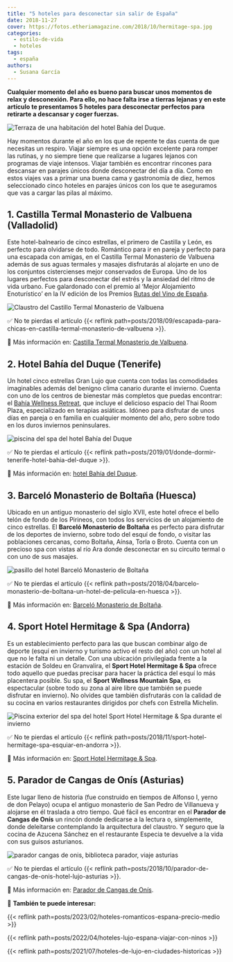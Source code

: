 ```yaml
---
title: "5 hoteles para desconectar sin salir de España"
date: 2018-11-27
cover: https://fotos.etheriamagazine.com/2018/10/hermitage-spa.jpg
categories: 
  - estilo-de-vida
  - hoteles
tags: 
  - españa
authors: 
  - Susana García
---
```


**Cualquier momento del año es bueno para buscar unos momentos de relax y desconexión. 
Para ello, no hace falta irse a tierras lejanas y en este artículo te presentamos 5 
hoteles para desconectar perfectos para retirarte a descansar y coger fuerzas.** 

![Terraza de una habitación del hotel Bahía del Duque.](https://fotos.etheriamagazine.com/2019/01/hotel-bahia-del-duque-habitacion.jpg "Terraza de una habitación del hotel © Bahía del Duque.")

Hay momentos durante el año en los que de repente te das cuenta de que necesitas un 
respiro. Viajar siempre es una opción excelente para romper las rutinas, y no siempre 
tiene que realizarse a lugares lejanos con programas de viaje intensos. Viajar también 
es encontrar rincones para descansar en parajes únicos donde desconectar del día a día. 
Como en estos viajes vas a primar una buena cama y gastronomía de diez, hemos 
seleccionado cinco hoteles en parajes únicos con los que te aseguramos que vas a cargar 
las pilas al máximo. 

## 1\. Castilla Termal Monasterio de Valbuena (Valladolid)

Este hotel-balneario de cinco estrellas, el primero de Castilla y León, es perfecto para 
olvidarse de todo. Romántico para ir en pareja y perfecto para una escapada con amigas, 
en el Castilla Termal Monasterio de Valbuena además de sus aguas termales y masajes 
disfrutarás al alojarte en uno de los conjuntos cistercienses mejor conservados de 
Europa. Uno de los lugares perfectos para desconectar del estrés y la ansiedad del ritmo 
de vida urbano. Fue galardonado con el premio al ‘Mejor Alojamiento Enoturístico’ en la 
IV edición de los Premios [Rutas del Vino de 
España](https://www.wineroutesofspain.com/). 

![Claustro del Castillo Termal Monasterio de Valbuena](https://fotos.etheriamagazine.com/2018/09/monasterio-valbuena-claustro-1.jpg "Claustro del © Castillo Termal Monasterio de Valbuena.")

✅ No te pierdas el artículo {{< reflink 
path=posts/2018/09/escapada-para-chicas-en-castilla-termal-monasterio-de-valbuena >}}. 

📍 Más información en: [Castilla Termal Monasterio de 
Valbuena](https://www.castillatermal.com/hoteles/monasterio-de-valbuena/). 

## 2\. Hotel Bahía del Duque (Tenerife)

Un hotel cinco estrellas Gran Lujo que cuenta con todas las comodidades imaginables 
además del benigno clima canario durante el invierno. Cuenta con uno de los centros de 
bienestar más completos que puedas encontrar: el [Bahía Wellness 
Retreat](http://etheriamagazine.com/2018/06/12/bahia-wellness-retreat-del-hotel-bahia-del-duque/), 
que incluye el delicioso espacio del Thai Room Plaza, especializado en terapias 
asiáticas. Idóneo para disfrutar de unos días en pareja o en familia en cualquier 
momento del año, pero sobre todo en los duros inviernos peninsulares. 

![piscina del spa del hotel Bahía del Duque](https://fotos.etheriamagazine.com/2018/06/Spa-Thalassotherapy-Bahiadelduque.jpg "Bahía Wellness Retreat del hotel © Bahía del Duque.")

✅ No te pierdas el artículo {{< reflink 
path=posts/2019/01/donde-dormir-tenerife-hotel-bahia-del-duque >}}. 

📍 Más información en: [hotel Bahía del 
Duque](https://thetaishotels.com/bahia-del-duque/es/). 

## 3\. Barceló Monasterio de Boltaña (Huesca)

Ubicado en un antiguo monasterio del siglo XVII, este hotel ofrece el bello telón de 
fondo de los Pirineos, con todos los servicios de un alojamiento de cinco estrellas. El 
**Barceló Monasterio de Boltaña** es perfecto para disfrutar de los deportes de 
invierno, sobre todo del esquí de fondo, o visitar las poblaciones cercanas, como 
Boltaña, Aínsa, Torla o Broto. Cuenta con un precioso spa con vistas al río Ara donde 
desconectar en su circuito termal o con uno de sus masajes. 

![pasillo del hotel Barceló Monasterio de Boltaña](https://fotos.etheriamagazine.com/2018/11/Barcelo-Boltana.jpg "Rincón del hotel © Barceló Monasterio de Boltaña.")

✅ No te pierdas el artículo {{< reflink 
path=posts/2018/04/barcelo-monasterio-de-boltana-un-hotel-de-pelicula-en-huesca >}}. 

📍 Más información en: [Barceló Monasterio de 
Boltaña](https://www.barcelo.com/es/barcelo-hotels/hoteles/espana/huesca/barcelo-monasterio-de-boltana/). 

## 4\. Sport Hotel Hermitage & Spa (Andorra)

Es un establecimiento perfecto para las que buscan combinar algo de deporte (esquí en 
invierno y turismo activo el resto del año) con un hotel al que no le falta ni un 
detalle. Con una ubicación privilegiada frente a la estación de Soldeu en Granvalira, el 
**Sport Hotel Hermitage & Spa** ofrece todo aquello que puedas precisar para hacer la 
práctica del esquí lo más placentera posible. Su spa, el **Sport Wellness Mountain 
Spa**, es espectacular (sobre todo su zona al aire libre que también se puede disfrutar 
en invierno). No olvides que también disfrutarás con la calidad de su cocina en varios 
restaurantes dirigidos por chefs con Estrella Michelin. 

![Piscina exterior del spa del hotel Sport Hotel Hermitage & Spa durante el invierno](https://fotos.etheriamagazine.com/2018/10/hermitage-spa-invierno.jpg "Piscina exterior del spa del © Sport Hotel Hermitage & Spa durante el invierno.")

✅ No te pierdas el artículo {{< reflink 
path=posts/2018/11/sport-hotel-hermitage-spa-esquiar-en-andorra >}}. 

📍 Más información en: [Sport Hotel Hermitage & 
Spa](https://www.hotelhermitage.sporthotels.ad). 

## 5\. Parador de Cangas de Onís (Asturias)

Este lugar lleno de historia (fue construido en tiempos de Alfonso I, yerno de don 
Pelayo) ocupa el antiguo monasterio de San Pedro de Villanueva y alojarse en él traslada 
a otro tiempo. Qué fácil es encontrar en el **Parador de Cangas de Onís** un rincón 
donde dedicarse a la lectura o, simplemente, donde deleitarse contemplando la 
arquitectura del claustro. Y seguro que la cocina de Azucena Sánchez en el restaurante 
Especia te devuelve a la vida con sus guisos asturianos. 

![parador cangas de onis, biblioteca parador, viaje asturias](https://fotos.etheriamagazine.com/2018/10/Parador-de-Cangas-de-Onis-primera-planta.jpg "Parador de Cangas de Onís (Asturias).")

✅ No te pierdas el artículo {{< reflink 
path=posts/2018/10/parador-de-cangas-de-onis-hotel-lujo-asturias >}}. 

📍 Más información en: [Parador de Cangas de 
Onís](https://www.parador.es/es/paradores/parador-de-cangas-de-onis?utm_source=GoogleMyBusiness&utm_medium=linkgoogle&utm_campaign=paradordecangasdeonis&utm_term=organico&utm_content=ficha). 

📌 **También te puede interesar:** 

{{< reflink path=posts/2023/02/hoteles-romanticos-espana-precio-medio >}} 

{{< reflink path=posts/2022/04/hoteles-lujo-espana-viajar-con-ninos >}} 

{{< reflink path=posts/2021/07/hoteles-de-lujo-en-ciudades-historicas >}}
